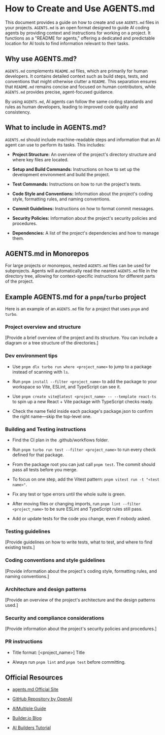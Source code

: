 # How to Create and Use AGENTS.md

This document provides a guide on how to create and use `AGENTS.md` files in
your projects. `AGENTS.md` is an open format designed to guide AI coding agents
by providing context and instructions for working on a project. It functions as
a "README for agents," offering a dedicated and predictable location for AI
tools to find information relevant to their tasks.

## Why use AGENTS.md?

`AGENTS.md` complements `README.md` files, which are primarily for human
developers. It contains detailed context such as build steps, tests, and
conventions that might otherwise clutter a `README`. This separation ensures
that `README.md` remains concise and focused on human contributors, while
`AGENTS.md` provides precise, agent-focused guidance.

By using `AGENTS.md`, AI agents can follow the same coding standards and rules
as human developers, leading to improved code quality and consistency.

## What to include in AGENTS.md?

`AGENTS.md` should include machine-readable steps and information that an AI
agent can use to perform its tasks. This includes:


* **Project Structure:** An overview of the project's directory structure and
  where key files are located.

* **Setup and Build Commands:** Instructions on how to set up the development
  environment and build the project.

* **Test Commands:** Instructions on how to run the project's tests.

* **Code Style and Conventions:** Information about the project's coding style,
  formatting rules, and naming conventions.

* **Commit Guidelines:** Instructions on how to format commit messages.

* **Security Policies:** Information about the project's security policies and
  procedures.

* **Dependencies:** A list of the project's dependencies and how to manage
  them.

## AGENTS.md in Monorepos

For large projects or monorepos, nested `AGENTS.md` files can be used for
subprojects. Agents will automatically read the nearest `AGENTS.md` file in the
directory tree, allowing for context-specific instructions for different parts
of the project.

## Example AGENTS.md for a `pnpm`/`turbo` project

Here is an example of an `AGENTS.md` file for a project that uses `pnpm` and
`turbo`.

### Project overview and structure

[Provide a brief overview of the project and its structure. You can include a
diagram or a tree structure of the directories.]

### Dev environment tips


* Use `pnpm dlx turbo run where <project_name>` to jump to a package instead of
  scanning with `ls`.

* Run `pnpm install --filter <project_name>` to add the package to your
  workspace so Vite, ESLint, and TypeScript can see it.

* Use `pnpm create vite@latest <project_name> -- --template react-ts` to spin
  up a new React + Vite package with TypeScript checks ready.

* Check the name field inside each package's package.json to confirm the right
  name—skip the top-level one.

### Building and Testing instructions


* Find the CI plan in the .github/workflows folder.

* Run `pnpm turbo run test --filter <project_name>` to run every check defined
  for that package.

* From the package root you can just call `pnpm test`. The commit should pass
  all tests before you merge.

* To focus on one step, add the Vitest pattern:
  `pnpm vitest run -t "<test name>"`.

* Fix any test or type errors until the whole suite is green.

* After moving files or changing imports, run
  `pnpm lint --filter <project_name>` to be sure ESLint and TypeScript rules
  still pass.

* Add or update tests for the code you change, even if nobody asked.

### Testing guidelines

[Provide guidelines on how to write tests, what to test, and where to find
existing tests.]

### Coding conventions and style guidelines

[Provide information about the project's coding style, formatting rules, and
naming conventions.]

### Architecture and design patterns

[Provide an overview of the project's architecture and the design patterns
used.]

### Security and compliance considerations

[Provide information about the project's security policies and procedures.]

### PR instructions


* Title format: [<project_name>] Title

* Always run `pnpm lint` and `pnpm test` before committing.

## Official Resources


* [agents.md Official Site](https://agents.md)

* [GitHub Repository by OpenAI](https://github.com/openai/agents-md)

* [AIMultiple Guide](https://research.aimultiple.com/agents-md/)

* [Builder.io Blog](https://www.builder.io/blog/agents-md)

* [AI Builders Tutorial](https://tutorial.aibuilders.dev/agets-md)
